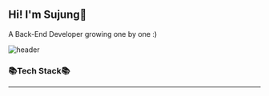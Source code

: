 ## Hi! I'm Sujung👋

A Back-End Developer growing one by one :)

![header](https://capsule-render.vercel.app/api?type=waving&color=auto&height=200&section=header&text=Sujung%20GitHub!&fontSize=40)

### 📚Tech Stack📚

------------

<!--
**sujung420/sujung420** is a ✨ _special_ ✨ repository because its `README.md` (this file) appears on your GitHub profile.

Here are some ideas to get you started:

- 🔭 I’m currently working on ...
- 🌱 I’m currently learning ...
- 👯 I’m looking to collaborate on ...
- 🤔 I’m looking for help with ...
- 💬 Ask me about ...
- 📫 How to reach me: ...
- 😄 Pronouns: ...
- ⚡ Fun fact: ...
-->
